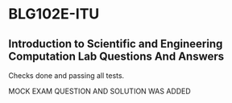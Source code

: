 # BLG102E-ITU

## Introduction to Scientific and Engineering Computation Lab Questions And Answers

Checks done and passing all tests.

MOCK EXAM QUESTION AND SOLUTION WAS ADDED
